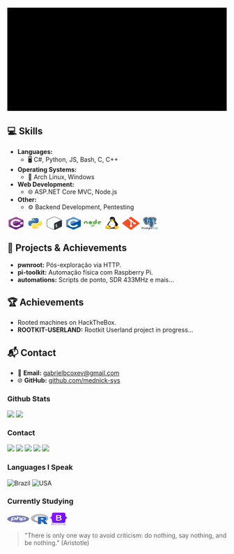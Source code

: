 ![Linux](https://github.com/mednick-sys/mednick-sys/blob/main/this_is.gif)
## 💻 Skills

- **Languages:** 
  - 🖥️ C#, Python, JS, Bash, C, C++
- **Operating Systems:** 
  - 🐧 Arch Linux, Windows
- **Web Development:** 
  - 🌐 ASP.NET Core MVC, Node.js
- **Other:** 
  - ⚙️ Backend Development, Pentesting

<div style="display: inline_block">
    <img align="center" alt="Mednick-C#" height="30" width="40" src="https://raw.githubusercontent.com/devicons/devicon/master/icons/csharp/csharp-original.svg">
    <img align="center" alt="Mednick-Python" height="30" width="40" src="https://raw.githubusercontent.com/devicons/devicon/master/icons/python/python-original.svg">
    <img align="center" alt="Mednick-Bash" height="30" width="40" src="https://raw.githubusercontent.com/devicons/devicon/master/icons/bash/bash-original.svg">
    <img align="center" alt="Mednick-C" height="30" width="40" src="https://raw.githubusercontent.com/devicons/devicon/master/icons/c/c-original.svg">
    <img align="center" alt="Mednick-Node" height="30" width="40" src="https://github.com/devicons/devicon/blob/master/icons/nodejs/nodejs-plain-wordmark.svg">
    <img align="center" alt="Mednick-Linux" height="30" width="40" src="https://github.com/devicons/devicon/blob/master/icons/linux/linux-original.svg">
    <img align="center" alt="Mednick-Git" height="30" width="40" src="https://github.com/devicons/devicon/blob/master/icons/git/git-original.svg">
    <img align="center" alt="Mednick-Post" height="30" width="40" src="https://github.com/devicons/devicon/blob/master/icons/postgresql/postgresql-original-wordmark.svg">
</div>

## 🚀 Projects & Achievements

- **pwnroot:** Pós-exploração via HTTP.
- **pi-toolkit:** Automação física com Raspberry Pi.
- **automations:** Scripts de ponto, SDR 433MHz e mais...

## 🏆 Achievements

- Rooted machines on HackTheBox.
- **ROOTKIT-USERLAND:** Rootkit Userland project in progress...

## 📬 Contact

- 📧 **Email:** gabrielbcoxev@gmail.com
- 🌐 **GitHub:** [github.com/mednick-sys](https://github.com/mednick-sys)

<h3>Github Stats</h3>
<div>
  <img height="160em" src="https://github-readme-stats.vercel.app/api?username=mednick-sys&show_icons=true&theme=dracula&include_all_commits=true&count_private=true"/>
  <img height="160em" src="https://github-readme-stats.vercel.app/api/top-langs/?username=mednick-sys&layout=compact&langs_count=16&theme=dracula"/>
</div>

<h3>Contact</h3>
<div>
  <a href="mailto:gabrielbcoxev@gmail.com"><img src="https://img.shields.io/badge/-Gmail-%23333?style=for-the-badge&logo=gmail&logoColor=white" target="_blank"></a>
  <a href="https://www.linkedin.com/in/gabrielbcoxev/" target="_blank"><img src="https://img.shields.io/badge/-LinkedIn-%230077B5?style=for-the-badge&logo=linkedin&logoColor=white" target="_blank"></a> 
  <a href="https://wa.me/5547999783190" target="_blank"><img src="https://img.shields.io/badge/WhatsApp-25D366?style=for-the-badge&logo=whatsapp&logoColor=white" target="_blank"></a>
  <a href="https://twitter.com/mednicksys" target="_blank"><img src="https://img.shields.io/badge/Twitter-1DA1F2?style=for-the-badge&logo=twitter&logoColor=white" target="_blank"></a>
  <a href="https://t.me/mednicksys" target="_blank"><img src="https://img.shields.io/badge/Telegram-2CA5E0?style=for-the-badge&logo=telegram&logoColor=white" target="_blank"></a>
</div>

<h3>Languages I Speak</h3>
<div>
  <img align="center" alt="Brazil" height="30" width="40" src="https://upload.wikimedia.org/wikipedia/commons/thumb/0/05/Flag_of_Brazil.svg/1200px-Flag_of_Brazil.svg.png">
  <img align="center" alt="USA" height="30" width="40" src="https://upload.wikimedia.org/wikipedia/en/thumb/a/a4/Flag_of_the_United_States.svg/2560px-Flag_of_the_United_States.svg.png">
</div>

<h3>Currently Studying</h3>
<div>
  <div style="display: inline_block">
    <img align="center" alt="Mednick-PHP" height="30" width="50" src="https://github.com/devicons/devicon/blob/master/icons/php/php-plain.svg">
    <img align="center" alt="Mednick-R" height="30" width="40" src="https://github.com/devicons/devicon/blob/master/icons/r/r-original.svg">
    <img align="center" alt="Mednick-Bootstrap" height="30" width="40" src="https://github.com/devicons/devicon/blob/master/icons/bootstrap/bootstrap-original-wordmark.svg">
  </div>
</div>

> "There is only one way to avoid criticism: do nothing, say nothing, and be nothing." (Aristotle)
